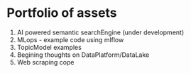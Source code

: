 # Portfolio of assets

1. AI powered semantic searchEngine (under development)
2. MLops - example code using mlflow
3. TopicModel examples
4. Begining thoughts on DataPlatform/DataLake
5. Web scraping cope


